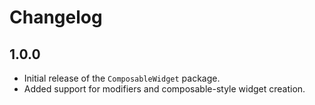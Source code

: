 # Changelog

## 1.0.0

- Initial release of the `ComposableWidget` package.
- Added support for modifiers and composable-style widget creation.
